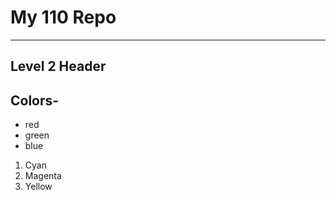 # My 110 Repo

---

## Level 2 Header

## Colors-

- red
- green
- blue

1. Cyan
2. Magenta
3. Yellow
